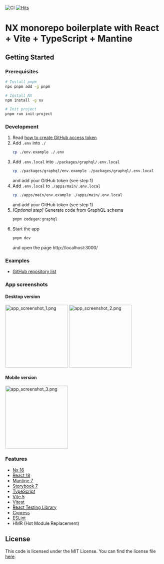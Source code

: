 ![CI](https://github.com/dipiash/nx-vite-react-ts-mantine-boilerplate/actions/workflows/CheckPullRequest.yml/badge.svg?branch=main)
[![Hits](https://hits.seeyoufarm.com/api/count/incr/badge.svg?url=https%3A%2F%2Fgithub.com%2Fdipiash%2Fnx-vite-react-ts-mantine-boilerplate&count_bg=%2379C83D&title_bg=%23555555&icon=&icon_color=%23E7E7E7&title=hits&edge_flat=false)](https://hits.seeyoufarm.com)

# NX monorepo boilerplate with React + Vite + TypeScript + Mantine

## Getting Started

### Prerequisites

```sh
# Install pnpm
npx pnpm add -g pnpm
```

```sh
# Install NX
npm install -g nx

# Init project
pnpm run init-project
```

### Development

1. Read [how to create GitHub access token](https://help.github.com/en/github/authenticating-to-github/creating-a-personal-access-token-for-the-command-line)
2. Add `.env` into `./`
   ```bash
   cp ./env.example ./.env
   ```
3. Add `.env.local` into `./packages/graphql/.env.local`
   ```bash
   cp ./packages/graphql/env.example ./packages/graphql/.env.local
   ```
   and add your GitHub token (see step 1)
4. Add `.env.local` to `./apps/main/.env.local`
   ```bash
   cp ./apps/main/env.example ./apps/main/.env.local
   ```
   and add your GitHub token (see step 1)
5. _[Optional step]_ Generate code from GraphQL schema
   ```sh
   pnpm codegen:graphql
   ```
6. Start the app
   ```sh
   pnpm dev
   ```
   and open the page http://localhost:3000/

### Examples

- [GitHub repository list](https://dipiash.github.io/nx-vite-react-ts-mantine-boilerplate/)

### App screenshots

#### Desktop version

<img alt="app_screenshot_1.png" height="200" src="docs/app_screenshot_1.png"/>

<img alt="app_screenshot_2.png" height="200" src="docs/app_screenshot_2.png"/>

#### Mobile version

<img alt="app_screenshot_3.png" height="200" src="docs/app_screenshot_3.png"/>

### Features

- [Nx 16](https://nx.dev)
- [React 18](https://reactjs.org)
- [Mantine 7](https://mantine.dev/)
- [Storybook 7](https://storybook.js.org/)
- [TypeScript](https://www.typescriptlang.org/)
- [Vite 5](https://vitejs.dev/)
- [Vitest](https://vitest.dev/)
- [React Testing Library](https://testing-library.com/docs/react-testing-library/intro)
- [Cypress](https://www.cypress.io)
- [ESLint](https://eslint.org/)
- HMR (Hot Module Replacement)

## License
This code is licensed under the MIT License. 
You can find the license file [here](/LICENSE).
